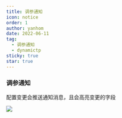 ```yaml
---
title: 调参通知
icon: notice
order: 1
author: yanhom
date: 2022-06-11
tag:
  - 调参通知
  - dynamictp
sticky: true
star: true
---
```


### 调参通知

配置变更会推送通知消息，且会高亮变更的字段

<img src="https://p3-juejin.byteimg.com/tos-cn-i-k3u1fbpfcp/30093a6ede914887bb5566139352fb8b~tplv-k3u1fbpfcp-zoom-1.image">

